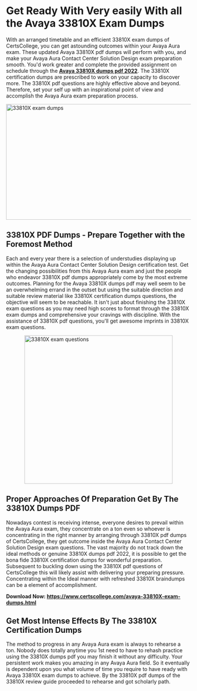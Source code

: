 <h1><strong>Get Ready With Very easily With all the Avaya 33810X Exam Dumps&nbsp;</strong></h1>
<p><span style="font-weight: 400;">With an arranged timetable and an efficient  33810X exam dumps of CertsCollege, you can get astounding outcomes within your Avaya Aura exam. These updated Avaya 33810X pdf dumps will perform with you, and make your Avaya Aura Contact Center Solution Design exam preparation smooth. You'd work greater and complete the provided assignment on schedule through the <strong><a href="https://www.certscollege.com/avaya-33810X-exam-dumps.html">Avaya 33810X dumps pdf 2022</a></strong>. The 33810X certification dumps are prescribed to work on your capacity to discover more. The  33810X pdf questions are highly effective above and beyond. Therefore, set your self up with an inspirational point of view and accomplish the Avaya Aura exam preparation process.&nbsp;</span></p>
<p><span style="font-weight: 400;"><img style="display: block; margin-left: auto; margin-right: auto;" src="https://i.ibb.co/CPDK3ps/Yellow-and-Blue-Initiative-Blog-Banner.png" alt="33810X exam dumps" width="559" height="315" /></span></p>
<h2><strong>33810X PDF Dumps - Prepare Together with the Foremost Method</strong></h2>
<p><span style="font-weight: 400;">Each and every year there is a selection of understudies displaying up within the Avaya Aura Contact Center Solution Design certification test. Get the changing possibilities from this Avaya Aura exam and just the people who endeavor 33810X pdf dumps appropriately come by the most extreme outcomes. Planning for the Avaya 33810X dumps pdf may well seem to be an overwhelming errand in the outset but using the suitable direction and suitable review material like 33810X certification dumps questions, the objective will seem to be reachable. It isn't just about finishing the 33810X exam questions as you may need high scores to format through the 33810X exam dumps and comprehensive your cravings with discipline. With the assistance of 33810X pdf questions, you'll get awesome imprints in 33810X exam questions.</span></p>
<p><span style="font-weight: 400;"><a href="https://tinyurl.com/y7bdxyfh"><img style="display: block; margin-left: auto; margin-right: auto;" src="https://i.ibb.co/9tMrhdY/Teacher-Appreciation-Invitation.png" alt="33810X exam questions " width="404" height="404" /></a></span></p>
<h2><strong>Proper Approaches Of Preparation Get By The 33810X Dumps PDF</strong></h2>
<p><span style="font-weight: 400;">Nowadays contest is receiving intense, everyone desires to prevail within the Avaya Aura exam, they concentrate on a ton even so whoever is concentrating in the right manner by arranging through 33810X pdf dumps of CertsCollege, they get outcome inside the Avaya Aura Contact Center Solution Design exam questions. The vast majority do not track down the ideal methods or genuine 33810X dumps pdf 2022, it is possible to get the bona fide 33810X certification dumps for wonderful preparation. Subsequent to buckling down using the  33810X pdf questions of CertsCollege this will likely assist with delivering your preparing pressure. Concentrating within the Ideal manner with refreshed 33810X braindumps can be a element of accomplishment.</span></p>
<p><span style="font-weight: 400;"><strong>Download Now: <a href="https://www.certscollege.com/avaya-33810X-exam-dumps.html">https://www.certscollege.com/avaya-33810X-exam-dumps.html</a></strong></span></p>
<h2><strong>Get Most Intense Effects By The 33810X Certification Dumps</strong></h2>
<p><span style="font-weight: 400;">The method to progress in any Avaya Aura exam is always to rehearse a ton. Nobody does totally anytime you 1st need to have to rehash practice using the 33810X dumps pdf you may finish it without any difficulty. Your persistent work makes you amazing in any Avaya Aura field. So it eventually is dependent upon you what volume of time you require to have ready with Avaya 33810X exam dumps to achieve. By the 33810X pdf dumps of the 33810X review guide proceeded to rehearse and got scholarly path.</span></p>
